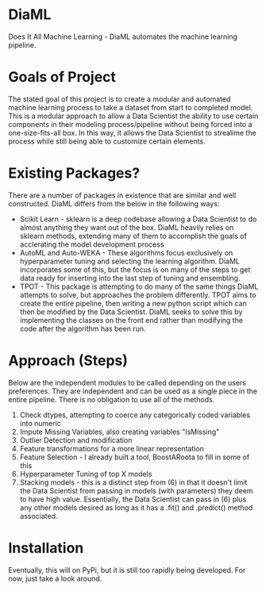 # DiaML
Does It All Machine Learning - DiaML automates the machine learning pipeline.

# Goals of Project
The stated goal of this project is to create a modular and automated machine learning process to take a dataset from start to completed model. This is a modular approach to allow a Data Scientist the ability to use certain components in their modeling process/pipeline without being forced into a one-size-fits-all box.  In this way, it allows the Data Scientist to strealime the process while still being able to customize certain elements.

# Existing Packages?
There are a number of packages in existence that are similar and well constructed.  DiaML differs from the below in the following ways:
* Scikit Learn - sklearn is a deep codebase allowing a Data Scientist to do almost anything they want out of the box.  DiaML heavily relies on sklearn methods, extending many of them to accomplish the goals of acclerating the model development process
* AutoML and Auto-WEKA - These algorithms focus exclusively on hyperparameter tuning and selecting the learning algorithm. DiaML incorporates some of this, but the focus is on many of the steps to get data ready for inserting into the last step of tuning and ensembling.
* TPOT - This package is attempting to do many of the same things DiaML attempts to solve, but approaches the problem differently.  TPOT aims to create the entire pipeline, then writing a new python script which can then be modified by the Data Scientist. DiaML seeks to solve this by implementing the classes on the front end rather than modifying the code after the algorithm has been run.

# Approach (Steps)
Below are the independent modules to be called depending on the users preferences.  They are independent and can be used as a single piece in the entire pipeline.  There is no obligation to use all of the methods.
1. Check dtypes, attempting to coerce any categorically coded variables into numeric
2. Impute Missing Variables, also creating variables "IsMissing"
3. Outlier Detection and modification
4. Feature transformations for a more linear representation
5. Feature Selection - I already built a tool, BoostARoota to fill in some of this
6. Hyperparameter Tuning of top X models
7. Stacking models - this is a distinct step from (6) in that it doesn't limit the Data Scientist from passing in models (with parameters) they deem to have high value.  Essentially, the Data Scientist can pass in (6) plus any other models desired as long as it has a .fit() and .predict() method associated.

# Installation
Eventually, this will on PyPi, but it is still too rapidly being developed.  For now, just take a look around.



